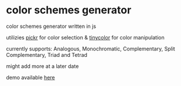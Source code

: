 # color schemes generator
color schemes generator written in js

utilizies [pickr](https://github.com/Simonwep/pickr) for color selection & [tinycolor](https://github.com/bgrins/TinyColor) for color manipulation

currently supports:
Analogous, Monochromatic, Complementary, Split Complementary, Triad and Tetrad

might add more at a later date 

demo available [here](https://wmlol.github.io/color-schemes-generator/)
